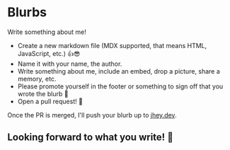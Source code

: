 # Blurbs

Write something about me!

- Create a new markdown file (MDX supported, that means HTML, JavaScript, etc.) :+1::sunglasses:
- Name it with your name, the author.
- Write something about me, include an embed, drop a picture, share a memory, etc.
- Please promote yourself in the footer or something to sign off that you wrote the blurb :pray:
- Open a pull request! :tada:

Once the PR is merged, I'll push your blurb up to [jhey.dev](https://jhey.dev).

## Looking forward to what you write! :eyes:
